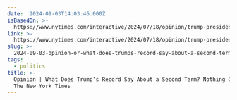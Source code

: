 ```yaml
---
date: '2024-09-03T14:03:46.000Z'
isBasedOn: >-
  https://www.nytimes.com/interactive/2024/07/18/opinion/trump-presidency-record.html
link: >-
  https://www.nytimes.com/interactive/2024/07/18/opinion/trump-presidency-record.html
slug: >-
  2024-09-03-opinion-or-what-does-trumps-record-say-about-a-second-term-nothing-good-the-new-york-times
tags:
  - politics
title: >-
  Opinion | What Does Trump’s Record Say About a Second Term? Nothing Good. -
  The New York Times
---
```

 
